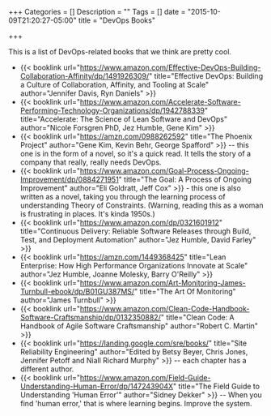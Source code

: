 +++
Categories = []
Description = ""
Tags = []
date = "2015-10-09T21:20:27-05:00"
title = "DevOps Books"

+++

This is a list of DevOps-related books that we think are pretty cool.

- {{< booklink url="https://www.amazon.com/Effective-DevOps-Building-Collaboration-Affinity/dp/1491926309/" title="Effective DevOps: Building a Culture of Collaboration, Affinity, and Tooling at Scale" author="Jennifer Davis, Ryn Daniels" >}}
- {{< booklink url="https://www.amazon.com/Accelerate-Software-Performing-Technology-Organizations/dp/1942788339" title="Accelerate: The Science of Lean Software and DevOps" author="Nicole Forsgren PhD, Jez Humble, Gene Kim" >}}
- {{< booklink url="https://amzn.com/0988262592" title="The Phoenix Project" author="Gene Kim, Kevin Behr, George Spafford" >}} -- this one is in the form of a novel, so it's a quick read. It tells the story of a company that really, really needs DevOps.
- {{< booklink url="https://www.amazon.com/Goal-Process-Ongoing-Improvement/dp/0884271951" title="The Goal: A Process of Ongoing Improvement" author="Eli Goldratt, Jeff Cox" >}} - this one is also written as a novel, taking you through the learning process of understanding Theory of Constraints. (Warning, reading this as a woman is frustrating in places. It's kinda 1950s.)
- {{< booklink url="https://www.amazon.com/dp/0321601912" title="Continuous Delivery: Reliable Software Releases through Build, Test, and Deployment Automation" author="Jez Humble, David Farley" >}}
- {{< booklink url="https://amzn.com/1449368425" title="Lean Enterprise: How High Performance Organizations Innovate at Scale" author="Jez Humble, Joanne Molesky, Barry O'Reilly" >}}
- {{< booklink url="https://www.amazon.com/Art-Monitoring-James-Turnbull-ebook/dp/B01GU387MS/" title="The Art Of Monitoring" author="James Turnbull" >}}
- {{< booklink url="https://www.amazon.com/Clean-Code-Handbook-Software-Craftsmanship/dp/0132350882/" title="Clean Code: A Handbook of Agile Software Craftsmanship" author="Robert C. Martin" >}}
- {{< booklink url="https://landing.google.com/sre/books/" title="Site Reliability Engineering" author="Edited by Betsy Beyer, Chris Jones, Jennifer Petoff and Niall Richard Murphy" >}} -- each chapter has a different author.
- {{< booklink url="https://www.amazon.com/Field-Guide-Understanding-Human-Error/dp/147243904X" title="The Field Guide to Understanding 'Human Error'" author="Sidney Dekker" >}} -- When you find 'human error,' that is where learning begins. Improve the system.

